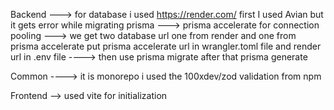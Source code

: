 Backend   ---> for database i used https://render.com/ first I used Avian but it gets error while migrating prisma
          ---> prisma accelerate for connection pooling
          ---> we get two database url one from render and one from prisma accelerate put prisma accelerate url in wrangler.toml file and render url in .env file
          ----> then use prisma migrate after that prisma generate 

Common  ----> it is monorepo i used the 100xdev/zod validation from npm

Frontend --> used vite for initialization
          
          
